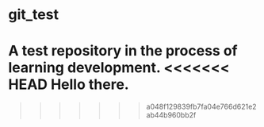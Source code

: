 # git_test
A test repository in the process of learning development. 
<<<<<<< HEAD
Hello there.
=======
>>>>>>> a048f129839fb7fa04e766d621e2ab44b960bb2f
